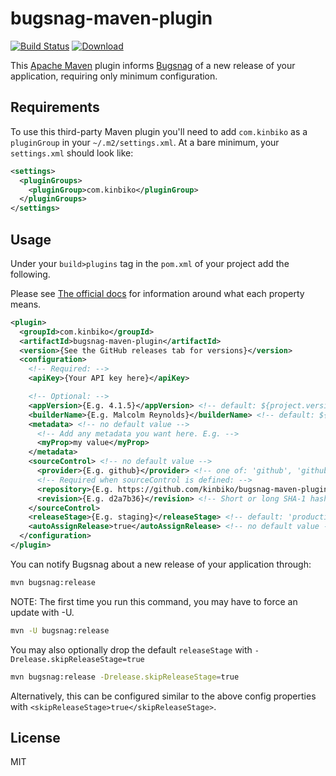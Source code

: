 # bugsnag-maven-plugin

[![Build Status](https://travis-ci.org/kinbiko/bugsnag-maven-plugin.svg?branch=master)](https://travis-ci.org/kinbiko/bugsnag-maven-plugin)
[ ![Download](https://api.bintray.com/packages/kinbiko/bugsnag-maven-plugin/bugsnag-maven-plugin/images/download.svg) ](https://bintray.com/kinbiko/bugsnag-maven-plugin/bugsnag-maven-plugin/_latestVersion)

This [Apache Maven](https://maven.apache.org) plugin informs [Bugsnag](https://www.bugsnag.com) of a new release of your application, requiring only minimum configuration.

## Requirements

To use this third-party Maven plugin you'll need to add `com.kinbiko` as a `pluginGroup` in your `~/.m2/settings.xml`.
At a bare minimum, your `settings.xml` should look like:

```xml
<settings>
  <pluginGroups>
    <pluginGroup>com.kinbiko</pluginGroup>
  </pluginGroups>
</settings>
```

## Usage

Under your `build>plugins` tag in the `pom.xml` of your project add the following.

Please see [The official docs](https://bugsnagbuildapi.docs.apiary.io/#reference/0/build/notify-of-a-build)
for information around what each property means.

```xml
<plugin>
  <groupId>com.kinbiko</groupId>
  <artifactId>bugsnag-maven-plugin</artifactId>
  <version>{See the GitHub releases tab for versions}</version>
  <configuration>
    <!-- Required: -->
    <apiKey>{Your API key here}</apiKey>

    <!-- Optional: -->
    <appVersion>{E.g. 4.1.5}</appVersion> <!-- default: ${project.version} -->
    <builderName>{E.g. Malcolm Reynolds}</builderName> <!-- default: ${user.name} -->
    <metadata> <!-- no default value -->
      <!-- Add any metadata you want here. E.g. -->
      <myProp>my value</myProp>
    </metadata>
    <sourceControl> <!-- no default value -->
      <provider>{E.g. github}</provider> <!-- one of: 'github', 'github-enterprise', 'bitbucket', 'bitbucket-server', 'gitlab', 'gitlab-onpremise' -->
      <!-- Required when sourceControl is defined: -->
      <repository>{E.g. https://github.com/kinbiko/bugsnag-maven-plugin}</repository>
      <revision>{E.g. d2a7b36}</revision> <!-- Short or long SHA-1 hash both supported -->
    </sourceControl>
    <releaseStage>{E.g. staging}</releaseStage> <!-- default: 'production' -->
    <autoAssignRelease>true</autoAssignRelease> <!-- no default value -->
  </configuration>
</plugin>
```

You can notify Bugsnag about a new release of your application through:

```bash
mvn bugsnag:release
```

NOTE: The first time you run this command, you may have to force an update with -U.

```bash
mvn -U bugsnag:release
```

You may also optionally drop the default `releaseStage` with `-Drelease.skipReleaseStage=true`

```bash
mvn bugsnag:release -Drelease.skipReleaseStage=true
```

Alternatively, this can be configured similar to the above config properties with `<skipReleaseStage>true</skipReleaseStage>`.

## License

MIT
